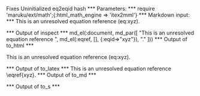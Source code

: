 Fixes Uninitialized eq2eqid hash
*** Parameters: ***
require 'maruku/ext/math';{:html_math_engine => 'itex2mml'}
*** Markdown input: ***
This is an unresolved equation reference (eq:xyz).

*** Output of inspect ***
md_el(:document, md_par([
       	"This is an unresolved equation reference ",
       	md_el(:eqref, [], {:eqid=>"xyz"}),
       	"."
]))
*** Output of to_html ***
<p>This is an unresolved equation reference (eq:xyz).</p>

*** Output of to_latex ***
This is an unresolved equation reference \eqref{xyz}.
*** Output of to_md ***

*** Output of to_s ***

